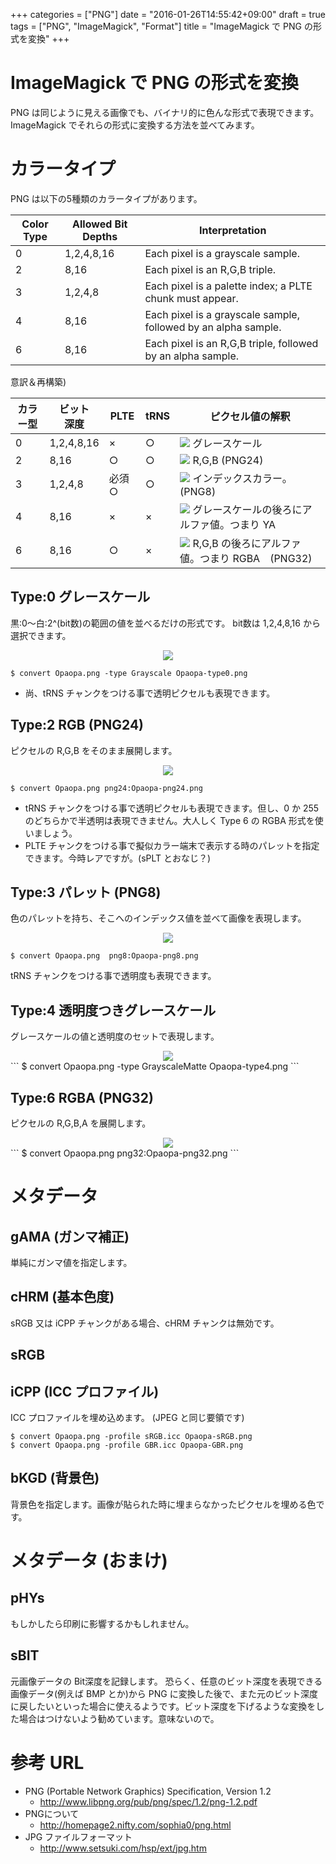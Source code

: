 +++
categories = ["PNG"]
date = "2016-01-26T14:55:42+09:00"
draft = true
tags = ["PNG", "ImageMagick", "Format"]
title = "ImageMagick で PNG の形式を変換"
+++


# ImageMagick で PNG の形式を変換

PNG は同じように見える画像でも、バイナリ的に色んな形式で表現できます。ImageMagick でそれらの形式に変換する方法を並べてみます。

# カラータイプ

PNG は以下の5種類のカラータイプがあります。

Color  Type | Allowed Bit Depths | Interpretation
----|----|----
0 | 1,2,4,8,16 | Each pixel is a grayscale sample.
2 |       8,16 | Each pixel is an R,G,B triple.
3 | 1,2,4,8    | Each pixel is a palette index; a PLTE chunk must appear.
4 |       8,16 | Each pixel is a grayscale sample, followed by an alpha sample.
6 |       8,16 | Each pixel is an R,G,B triple, followed by an alpha sample.

意訳＆再構築)


カラー型 | ビット<br />深度 | PLTE | tRNS | ピクセル値の解釈
----|----|----|----|----
0 | 1,2,4,8,16 |  ×  | ○ | <img src="../png-pixel-type0.png" /> グレースケール
2 |       8,16 |  ○  | ○ | <img src="../png-pixel-type2.png" /> R,G,B (PNG24)
3 | 1,2,4,8    |必須○| ○ | <img src="../png-pixel-type3.png" /> インデックスカラー。(PNG8)
4 |       8,16 |  ×  | × | <img src="../png-pixel-type4.png" /> グレースケールの後ろにアルファ値。つまり YA
6 |       8,16 |  ○  | × | <img src="../png-pixel-type6.png" /> R,G,B の後ろにアルファ値。つまり RGBA　(PNG32)

## Type:0 グレースケール

 黒:0〜白:2^(bit数)の範囲の値を並べるだけの形式です。
bit数は 1,2,4,8,16 から選択できます。
<center> <img src="../png-type0.png" /> </center>

```
$ convert Opaopa.png -type Grayscale Opaopa-type0.png
```

 * 尚、tRNS チャンクをつける事で透明ピクセルも表現できます。

## Type:2 RGB (PNG24)

ピクセルの R,G,B をそのまま展開します。
<center> <img src="../png-type2.png" /> </center>

```
$ convert Opaopa.png png24:Opaopa-png24.png
```

 * tRNS チャンクをつける事で透明ピクセルも表現できます。但し、0 か 255 のどちらかで半透明は表現できません。大人しく Type 6 の RGBA 形式を使いましょう。
 * PLTE チャンクをつける事で擬似カラー端末で表示する時のパレットを指定できます。今時レアですが。(sPLT とおなじ？)

## Type:3 パレット (PNG8)

色のパレットを持ち、そこへのインデックス値を並べて画像を表現します。
<center> <img src="../png-type3.png" /> </center>

```
$ convert Opaopa.png  png8:Opaopa-png8.png
```
tRNS チャンクをつける事で透明度も表現できます。

## Type:4 透明度つきグレースケール

グレースケールの値と透明度のセットで表現します。
<center> <img src="../png-type4.png" /> </center>
```
$ convert Opaopa.png -type GrayscaleMatte  Opaopa-type4.png
```

## Type:6 RGBA (PNG32)

ピクセルの R,G,B,A を展開します。
<center> <img src="../png-type6.png" /> </center>
```
$ convert Opaopa.png  png32:Opaopa-png32.png
```

# メタデータ

## gAMA (ガンマ補正)

単純にガンマ値を指定します。

## cHRM (基本色度)

sRGB 又は iCPP チャンクがある場合、cHRM チャンクは無効です。

## sRGB

## iCPP (ICC プロファイル)

ICC プロファイルを埋め込めます。 (JPEG と同じ要領です)

```
$ convert Opaopa.png -profile sRGB.icc Opaopa-sRGB.png
$ convert Opaopa.png -profile GBR.icc Opaopa-GBR.png
```

## bKGD (背景色)

背景色を指定します。画像が貼られた時に埋まらなかったピクセルを埋める色です。

# メタデータ (おまけ)

## pHYs

もしかしたら印刷に影響するかもしれません。

## sBIT

元画像データの Bit深度を記録します。
恐らく、任意のビット深度を表現できる画像データ(例えば BMP とか)から PNG に変換した後で、また元のビット深度に戻したいといった場合に使えるようです。ビット深度を下げるような変換をした場合はつけないよう勧めています。意味ないので。

# 参考 URL

 * PNG (Portable Network Graphics) Specification, Version 1.2
   * http://www.libpng.org/pub/png/spec/1.2/png-1.2.pdf
 * PNGについて
   * http://homepage2.nifty.com/sophia0/png.html
 * JPG ファイルフォーマット
   * http://www.setsuki.com/hsp/ext/jpg.htm

